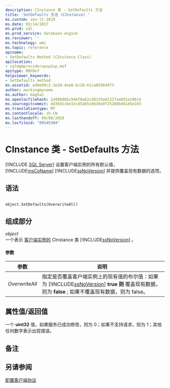 ```yaml
---
description: CInstance 类 - SetDefaults 方法
title: 'SetDefaults 方法 (CInstance) '
ms.custom: seo-lt-2019
ms.date: 03/14/2017
ms.prod: sql
ms.prod_service: database-engine
ms.reviewer: ''
ms.technology: wmi
ms.topic: reference
apiname:
- SetDefaults Method (CInstance Class)
apilocation:
- sqlmgmproviderxpsp2up.mof
apitype: MOFDef
helpviewer_keywords:
- SetDefaults method
ms.assetid: ed9e99c2-3e28-4ee8-bc20-61ca05984973
author: markingmyname
ms.author: maghan
ms.openlocfilehash: 2a99b8bbc94bf8e62cd8125e01327a4691a296cb
ms.sourcegitcommit: dd36d1cbe32cd5a65c6638e8f252b0bd8145e165
ms.translationtype: MT
ms.contentlocale: zh-CN
ms.lasthandoff: 09/08/2020
ms.locfileid: "89545304"
---
```

# <a name="cinstance-class---setdefaults-method"></a>CInstance 类 - SetDefaults 方法
[!INCLUDE [SQL Server](../../includes/applies-to-version/sqlserver.md)]
  设置客户端实例的所有默认值， [!INCLUDE[msCoName](../../includes/msconame-md.md)] [!INCLUDE[ssNoVersion](../../includes/ssnoversion-md.md)] 并提供覆盖现有数据的选项。  
  
## <a name="syntax"></a>语法  
  
```  
  
object.SetDefaults(OverwriteAll)  
```  
  
## <a name="parts"></a>组成部分  
 *object*  
 一个表示 [客户端实例的](../../relational-databases/wmi-provider-configuration-classes/cinstance-class.md) CInstance 类 [!INCLUDE[ssNoVersion](../../includes/ssnoversion-md.md)] 。  
  
#### <a name="parameters"></a>参数  
  
|参数|说明|  
|---------------|-----------------|  
|*OverwriteAll*|指定是否覆盖客户端实例上的现有值的布尔值：如果为 [!INCLUDE[ssNoVersion](../../includes/ssnoversion-md.md)] **true 则** 覆盖现有数据，则为 **false** ; 如果不覆盖现有数据，则为 false。|  
  
## <a name="property-valuereturn-value"></a>属性值/返回值  
 一个 **uint32** 值，如果服务已成功修改，则为 0；如果不支持请求，则为 1；其他任何数字表示出现错误。  
  
## <a name="remarks"></a>备注  
  
## <a name="see-also"></a>另请参阅  
 [配置客户端协议](https://technet.microsoft.com/library/ms181035.aspx)  
  
  
